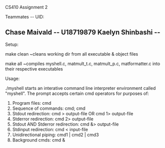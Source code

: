 CS410 Assignment 2

Teammates -- UID:

Chase Maivald -- U18719879
Kaelyn Shinbashi --
--

Setup:

make clean
~cleans working dir from all executable & object files

make all
~compiles myshell.c, matmult_t.c, matmult_p.c, matformatter.c into their respective executables

Usage:

./myshell starts an interative command line interpreter environment called "myshell". The prompt accepts certain cmd operators for purposes of:

1. Program files: cmd 
2. Sequence of commands: cmd; cmd
3. Stdout redirection: cmd > output-file OR cmd 1> output-file
4. Stderror redirection: cmd 2> output-file
5. Stdout AND Stderror redirection: cmd &> output-file
6. Stdinput redirection: cmd < input-file
7. Unidirectional piping: cmd1 | cmd2 | cmd3
8. Background cmds: cmd &
